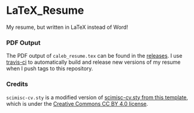 # LaTeX_Resume

My resume, but written in LaTeX instead of Word!

### PDF Output

The PDF output of `caleb_resume.tex` can be found in the [releases](https://github.com/chwerth/LaTeX_Resume/releases). I use [travis-ci](https://travis-ci.com/) to automatically build and release new versions of my resume when I push tags to this repository.

### Credits

`scimisc-cv.sty` is a modified version of [scimisc-cv.sty from this template](https://www.overleaf.com/latex/templates/scismics-recommended-cv-template-for-biotech-and-pharma-jobs/hbnkjrjnnpjz), which is under the [Creative Commons CC BY 4.0 license](https://creativecommons.org/licenses/by/4.0/).
